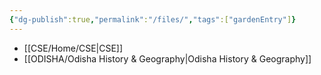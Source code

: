 ```yaml
---
{"dg-publish":true,"permalink":"/files/","tags":["gardenEntry"]}
---
```



- [[CSE/Home/CSE\|CSE]]
- [[ODISHA/Odisha History & Geography\|Odisha History & Geography]]
